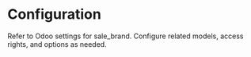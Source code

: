 # Configuration

Refer to Odoo settings for sale_brand. Configure related models, access rights, and options as needed.
